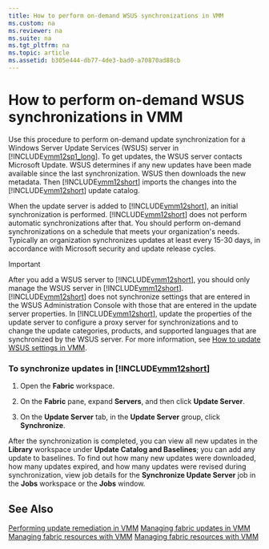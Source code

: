 ```yaml
---
title: How to perform on-demand WSUS synchronizations in VMM
ms.custom: na
ms.reviewer: na
ms.suite: na
ms.tgt_pltfrm: na
ms.topic: article
ms.assetid: b305e444-db77-4de3-bad0-a70870ad88cb
---
```

# How to perform on-demand WSUS synchronizations in VMM
Use this procedure to perform on\-demand update synchronization for a Windows Server Update Services \(WSUS\) server in [!INCLUDE[vmm12sp1_long](../../Token/vmm12sp1_long_md.md)]. To get updates, the WSUS server contacts Microsoft Update. WSUS determines if any new updates have been made available since the last synchronization. WSUS then downloads the new metadata. Then [!INCLUDE[vmm12short](../../Token/vmm12short_md.md)] imports the changes into the [!INCLUDE[vmm12short](../../Token/vmm12short_md.md)] update catalog.

When the update server is added to [!INCLUDE[vmm12short](../../Token/vmm12short_md.md)], an initial synchronization is performed. [!INCLUDE[vmm12short](../../Token/vmm12short_md.md)] does not perform automatic synchronizations after that. You should perform on\-demand synchronizations on a schedule that meets your organization's needs. Typically an organization synchronizes updates at least every 15\-30 days, in accordance with Microsoft security and update release cycles.

> [!IMPORTANT]
> After you add a WSUS server to [!INCLUDE[vmm12short](../../Token/vmm12short_md.md)], you should only manage the WSUS server in [!INCLUDE[vmm12short](../../Token/vmm12short_md.md)]. [!INCLUDE[vmm12short](../../Token/vmm12short_md.md)] does not synchronize settings that are entered in the WSUS Administration Console with those that are entered in the update server properties. In [!INCLUDE[vmm12short](../../Token/vmm12short_md.md)], update the properties of the update server to configure a proxy server for synchronizations and to change the update categories, products, and supported languages that are synchronized by the WSUS server. For more information, see [How to update WSUS settings in VMM](How-to-update-WSUS-settings-in-VMM.md).

### To synchronize updates in [!INCLUDE[vmm12short](../../Token/vmm12short_md.md)]

1.  Open the **Fabric** workspace.

2.  On the **Fabric** pane, expand **Servers**, and then click **Update Server**.

3.  On the **Update Server** tab, in the **Update Server** group, click **Synchronize**.

After the synchronization is completed, you can view all new updates in the **Library** workspace under   **Update Catalog and Baselines**; you can add any update to baselines. To find out how many new updates were downloaded, how many updates expired, and how many updates were revised during synchronization, view job details for the **Synchronize Update Server** job in the **Jobs** workspace or the **Jobs** window.

## See Also
[Performing update remediation in VMM](Performing-update-remediation-in-VMM.md)
[Managing fabric updates in VMM](Managing-fabric-updates-in-VMM.md)
[Managing fabric resources with VMM](Managing-fabric-resources-with-VMM.md)
[Managing fabric resources with VMM](Managing-fabric-resources-with-VMM.md)


